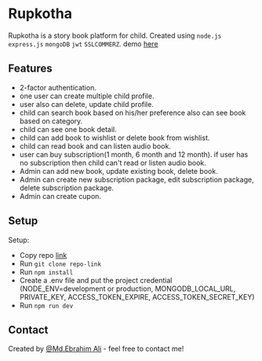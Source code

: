 # Rupkotha
Rupkotha is a story book platform for child. Created using `node.js` `express.js` `mongoDB` `jwt` `SSLCOMMERZ`. demo [here](https://www.youtube.com/watch?v=V3kbNCrW1CE)
## Features
  * 2-factor authentication.
  * one user can create multiple child profile.
  * user also can delete, update child profile.
  * child can search book based on his/her preference also can see book based on category.
  * child can see one book detail.
  * child can add book to wishlist or delete book from wishlist.
  * child can read book and can listen audio book.
  * user can buy subscription(1 month, 6 month and 12 month). if user has no subscription then child can't read or listen audio book.
  * Admin can add new book, update existing book, delete book.
  * Admin can create new subscription package, edit subscription package, delete subscription package.
  * Admin can create cupon.

## Setup
Setup:
  * Copy repo [link](https://github.com/EbrahimAli-RU/Rupkotha-api)
  * Run `git clone repo-link`
  * Run `npm install`
  * Create a .env file and put the project credential (NODE_ENV=development or production, MONGODB_LOCAL_URL, PRIVATE_KEY, ACCESS_TOKEN_EXPIRE, ACCESS_TOKEN_SECRET_KEY)
  * Run `npm run dev`

## Contact
Created by [@Md.Ebrahim Ali](https://github.com/EbrahimAli-RU/portfolio) - feel free to contact me!
 
